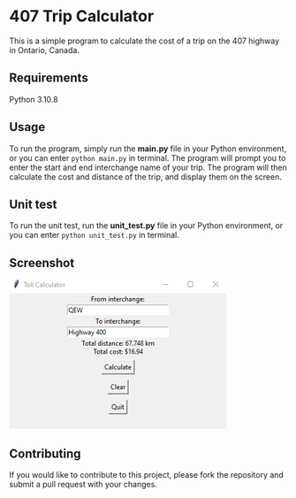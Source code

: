 # 407 Trip Calculator

This is a simple program to calculate the cost of a trip on the 407 highway in Ontario, Canada.

## Requirements

Python 3.10.8

## Usage

To run the program, simply run the **main.py** file in your Python environment, or you can enter `python main.py` in terminal.
The program will prompt you to enter the start and end interchange name of your trip. The program will then calculate the cost and distance of the trip, and display them on the screen.

## Unit test

To run the unit test, run the **unit_test.py** file in your Python environment, or you can enter `python unit_test.py` in terminal.

## Screenshot

![](/1.png)

## Contributing

If you would like to contribute to this project, please fork the repository and submit a pull request with your changes.
